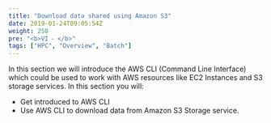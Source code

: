 ```yaml
---
title: "Download data shared using Amazon S3"
date: 2019-01-24T09:05:54Z
weight: 250
pre: "<b>VI ⁃ </b>"
tags: ["HPC", "Overview", "Batch"]
---
```


In this section we will introduce the AWS CLI (Command Line Interface) which could be used to work with AWS resources like EC2 Instances and S3 storage services. In this section you will:

-	Get introduced to AWS CLI
-	Use AWS CLI to download data from Amazon S3 Storage service.
